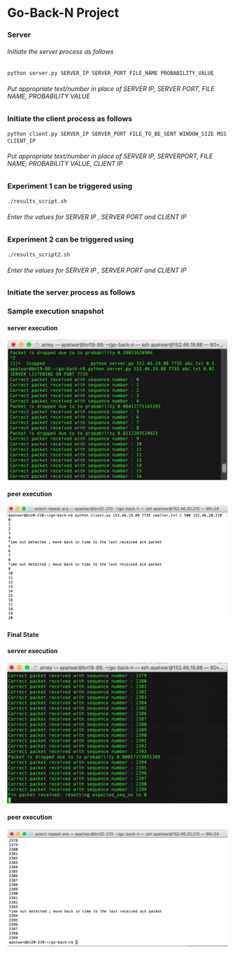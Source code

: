 # Go-Back-N Project 

### Server

###### Initiate the server process as follows

```
python server.py SERVER_IP SERVER_PORT FILE_NAME PROBABILITY_VALUE 
```
###### Put appropriate text/number in place of SERVER IP, SERVER PORT, FILE NAME, PROBABILITY VALUE
### Initiate the client process as follows

```
python client.py SERVER_IP SERVER_PORT FILE_TO_BE_SENT WINDOW_SIZE MSS CLIENT_IP
```
###### Put appropriate text/number in place of SERVER IP, SERVERPORT, FILE NAME, PROBABILITY VALUE, CLIENT IP

### Experiment 1 can be triggered using
```
./results_script.sh
```
###### Enter the values for SERVER IP , SERVER PORT and CLIENT IP



### Experiment 2 can be triggered using
```
./results_script2.sh
```

###### Enter the values for SERVER IP , SERVER PORT and CLIENT IP

### Initiate the server process as follows

### Sample execution snapshot

#### server execution

![ScreenShot](server3.png)

#### peer execution

![ScreenShot](client3.png)
#### Final State
#### server execution

![ScreenShot](server4.png)


#### peer execution

![ScreenShot](client4.png)


